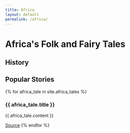 ```yaml
---
title: Africa
layout: default
permalink: /africa/
---
```

<h1>Africa's Folk and Fairy Tales</h1>

<h2>History</h2>

<h2>Popular Stories</h2>

{% for africa_tale in site.africa_tales %}
  <h3>{{ africa_tale.title }}</h3>
  <p>{{ africa_tale.content }}</p>
  <a href="{{ africa_tale.source }}" target="_blank">Source</a>
{% endfor %}

